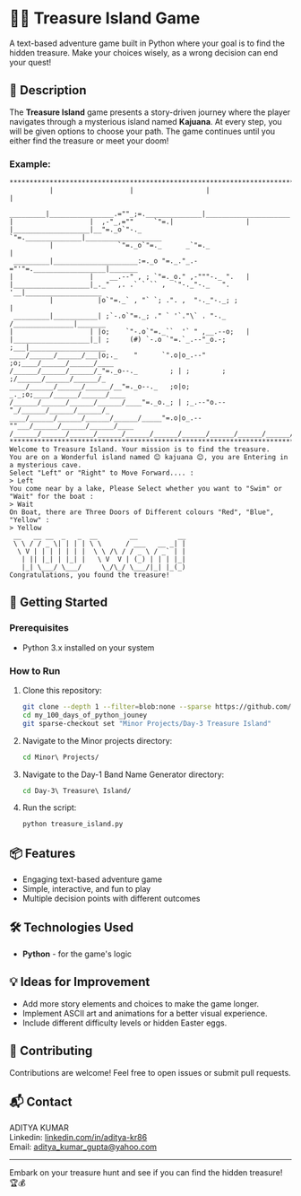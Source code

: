 # 🏴‍☠️ Treasure Island Game

A text-based adventure game built in Python where your goal is to find the hidden treasure. Make your choices wisely, as a wrong decision can end your quest!

## 📜 Description

The **Treasure Island** game presents a story-driven journey where the player navigates through a mysterious island named **Kajuana**. At every step, you will be given options to choose your path. The game continues until you either find the treasure or meet your doom!

### Example:
```
*******************************************************************************
          |                   |                  |                     |
 _________|________________.=""_;=.______________|_____________________|_______
|                   |  ,-"_,=""     `"=.|                  |
|___________________|__"=._o`"-._        `"=.______________|___________________
          |                `"=._o`"=._      _`"=._                     |
 _________|_____________________:=._o "=._."_.-="'"=.__________________|_______
|                   |    __.--" , ; `"=._o." ,-"""-._ ".   |
|___________________|_._"  ,. .` ` `` ,  `"-._"-._   ". '__|___________________
          |           |o`"=._` , "` `; .". ,  "-._"-._; ;              |
 _________|___________| ;`-.o`"=._; ." ` '`."\` . "-._ /_______________|_______
|                   | |o;    `"-.o`"=._``  '` " ,__.--o;   |
|___________________|_| ;     (#) `-.o `"=.`_.--"_o.-; ;___|___________________
____/______/______/___|o;._    "      `".o|o_.--"    ;o;____/______/______/____
/______/______/______/_"=._o--._        ; | ;        ; ;/______/______/______/_
____/______/______/______/__"=._o--._   ;o|o;     _._;o;____/______/______/____
/______/______/______/______/____"=._o._; | ;_.--"o.--"_/______/______/______/_
____/______/______/______/______/_____"=.o|o_.--""___/______/______/______/____
/______/______/______/______/______/______/______/______/______/______/______/_
********************************************************************************
Welcome to Treasure Island. Your mission is to find the treasure.
You are on a Wonderful island named 😊 kajuana 😊, you are Entering in a mysterious cave. 
Select "Left" or "Right" to Move Forward.... :
> Left
You come near by a lake, Please Select whether you want to "Swim" or "Wait" for the boat :
> Wait
On Boat, there are Three Doors of Different colours "Red", "Blue", "Yellow" :
> Yellow
 __   __ __  _   _  __        __          __ 
 \ \ / / _ \| | | | \ \      / ___   __ _| |
  \ V | | | | | | |  \ \ /\ / / _ \ / _` | |
   | || |_| | |_| |   \ V  V | (_) | | | |_|
   |_| \___/ \___/     \_/\_/ \___/|_| |_(_)
Congratulations, you found the treasure!
```

## 🚀 Getting Started

### Prerequisites

- Python 3.x installed on your system

### How to Run

1. Clone this repository:
   ```bash
   git clone --depth 1 --filter=blob:none --sparse https://github.com/aditya-kr86/my_100_days_of_python_jouney.git
   cd my_100_days_of_python_jouney
   git sparse-checkout set "Minor Projects/Day-3 Treasure Island"
   ```
2. Navigate to the Minor projects directory:
   ```bash
   cd Minor\ Projects/
   ```
3. Navigate to the Day-1 Band Name Generator directory:
   ```bash
   cd Day-3\ Treasure\ Island/
   ```
4. Run the script:
   ```bash
   python treasure_island.py
   ```

## 📦 Features

- Engaging text-based adventure game
- Simple, interactive, and fun to play
- Multiple decision points with different outcomes

## 🛠️ Technologies Used

- **Python** - for the game's logic

## 💡 Ideas for Improvement

- Add more story elements and choices to make the game longer.
- Implement ASCII art and animations for a better visual experience.
- Include different difficulty levels or hidden Easter eggs.

## 🤝 Contributing

Contributions are welcome! Feel free to open issues or submit pull requests.

## 📬 Contact

ADITYA KUMAR  
Linkedin: [linkedin.com/in/aditya-kr86](http://linkedin.com/in/aditya-kr86)  
Email: [aditya_kumar_gupta@yahoo.com](mailto:aditya_kumar_gupta@yahoo.com)

---

Embark on your treasure hunt and see if you can find the hidden treasure! 🏆💰

